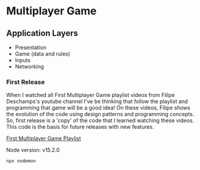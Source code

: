 # Multiplayer Game

## Application Layers ## 

- Presentation
- Game (data and rules)
- Inputs
- Networking


### First Release
When I watched all First Multiplayer Game playlist videos from Filipe Deschamps's youtube channel I've be thinking that follow the playlist and programming that game will be a good idea! On these videos, Filipe shows the evolution of the code using design patterns and programming concepts.
So, first release is a 'copy' of the code that I learned watching these videos. This code is the basis for future releases with new features.

[First Multiplayer Game Playlist](https://www.youtube.com/playlist?list=PLMdYygf53DP5SVQQrkKCVWDS0TwYLVitL)

Node version: v15.2.0

````
npx nodemon
````
